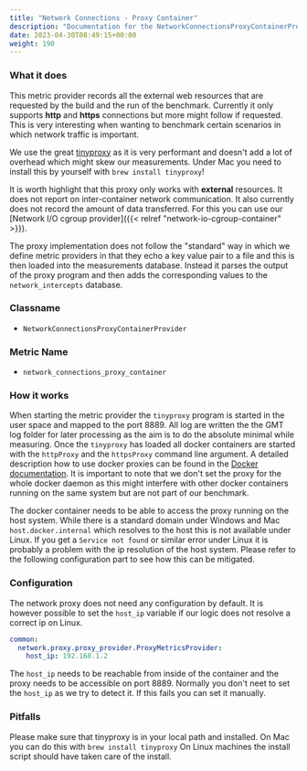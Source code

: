 ```yaml
---
title: "Network Connections - Proxy Container"
description: "Documentation for the NetworkConnectionsProxyContainerProvider for the Green Metrics Tool"
date: 2023-04-30T08:49:15+00:00
weight: 190
---
```


### What it does

This metric provider records all the external web resources that are requested by the build and the run of the
benchmark. Currently it only supports **http** and **https** connections but more might follow if requested. This is very
interesting when wanting to benchmark certain scenarios in which network traffic is important.

We use the great [tinyproxy](https://tinyproxy.github.io/) as it is very performant and doesn't add a lot of overhead
which might skew our measurements. Under Mac you need to install this by yourself with `brew install tinyproxy`!

It is worth highlight that this proxy only works with **external** resources. It does not report on inter-container network
communication. It also currently does not record the amount of data transferred. For this you can use our [Network I/O cgroup provider]({{< relref "network-io-cgroup-container" >}}).

The proxy implementation does not follow the "standard" way in which we define metric providers in that they echo a
key value pair to a file and this is then loaded into the measurements database. Instead it parses the output of the
proxy program and then adds the corresponding values to the `network_intercepts` database.

### Classname

- `NetworkConnectionsProxyContainerProvider`

### Metric Name

- `network_connections_proxy_container`

### How it works

When starting the metric provider the `tinyproxy` program is started in the user space and mapped to the port 8889.
All log are written the the GMT log folder for later processing as the aim is to do the absolute minimal while
measuring. Once the `tinyproxy` has loaded all docker containers are started with the `httpProxy` and the `httpsProxy`
command line argument. A detailed description how to use docker proxies can be found
in the [Docker documentation](https://docs.docker.com/network/proxy/). It is important to note that we don't set the proxy for the whole
docker daemon as this might interfere with other docker containers running on the same system but are not part
of our benchmark.

The docker container needs to be able to access the proxy running on the host system. While there is a standard domain
under Windows and Mac `host.docker.internal` which resolves to the host this is not available under Linux. If you
get a `Service not found` or similar error under Linux it is probably a problem with the ip resolution of the host
system. Please refer to the following configuration part to see how this can be mitigated.

### Configuration

The network proxy does not need any configuration by default. It is however possible to set the `host_ip` variable
if our logic does not resolve a correct ip on Linux.

```yml
common:
  network.proxy.proxy_provider.ProxyMetricsProvider:
    host_ip: 192.168.1.2
```

The `host_ip` needs to be reachable from inside of the container and the proxy needs to be accessible on port 8889.
Normally you don't neet to set the `host_ip` as we try to detect it. If this fails you can set it manually.

### Pitfalls

 Please make sure that tinyproxy is in your local path and installed. On Mac you can do this with `brew install tinyproxy`
   On Linux machines the install script should have taken care of the install.
